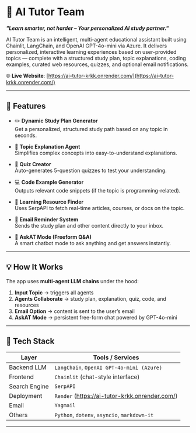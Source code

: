 # 🧠 AI Tutor Team

**_"Learn smarter, not harder – Your personalized AI study partner."_**

AI Tutor Team is an intelligent, multi-agent educational assistant built using Chainlit, LangChain, and OpenAI GPT-4o-mini via Azure. It delivers personalized, interactive learning experiences based on user-provided topics — complete with a structured study plan, topic explanations, coding examples, curated web resources, quizzes, and optional email notifications.

🌐 **Live Website**: [https://ai-tutor-krkk.onrender.com/](https://ai-tutor-krkk.onrender.com/)

---

## 🚀 Features

- ✏️ **Dynamic Study Plan Generator**  
  Get a personalized, structured study path based on any topic in seconds.

- 📘 **Topic Explanation Agent**  
  Simplifies complex concepts into easy-to-understand explanations.

- 📝 **Quiz Creator**  
  Auto-generates 5-question quizzes to test your understanding.

- 💻 **Code Example Generator**  
  Outputs relevant code snippets (if the topic is programming-related).

- 🔗 **Learning Resource Finder**  
  Uses SerpAPI to fetch real-time articles, courses, or docs on the topic.

- 📧 **Email Reminder System**  
  Sends the study plan and other content directly to your inbox.

- 💬 **AskAT Mode (Freeform Q&A)**  
  A smart chatbot mode to ask anything and get answers instantly.

---

## 💡 How It Works

The app uses **multi-agent LLM chains** under the hood:

1. **Input Topic** → triggers all agents
2. **Agents Collaborate** → study plan, explanation, quiz, code, and resources
3. **Email Option** → content is sent to the user’s email
4. **AskAT Mode** → persistent free-form chat powered by GPT-4o-mini

---

## 🧰 Tech Stack

| Layer         | Tools / Services                         |
|---------------|------------------------------------------|
| Backend LLM   | `LangChain`, `OpenAI GPT-4o-mini (Azure)`|
| Frontend      | `Chainlit` (chat-style interface)        |
| Search Engine | `SerpAPI`                                |
| Deployment    | `Render` (https://ai-tutor-krkk.onrender.com/) |
| Email         | `Yagmail`                   |
| Others        | `Python`, `dotenv`, `asyncio`, `markdown-it` |

---
